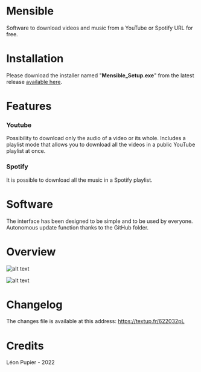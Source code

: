 # Mensible
Software to download videos and music from a YouTube or Spotify URL for free.

# Installation
Please download the installer named "**Mensible_Setup.exe**" from the latest release [available here](https://github.com/LeonPupier/Mensible/releases/latest/).

# Features

### Youtube
Possibility to download only the audio of a video or its whole.
Includes a playlist mode that allows you to download all the videos in a public YouTube playlist at once.

### Spotify
It is possible to download all the music in a Spotify playlist.

# Software
The interface has been designed to be simple and to be used by everyone.
Autonomous update function thanks to the GitHub folder.

# Overview
![alt text](https://github.com/LeonPupier/YouTube-Downloader/blob/main/Description/1.png?raw=true)

![alt text](https://github.com/LeonPupier/YouTube-Downloader/blob/main/Description/2.png?raw=true)

# Changelog
The changes file is available at this address: https://textup.fr/622032pL

# Credits
Léon Pupier - 2022
